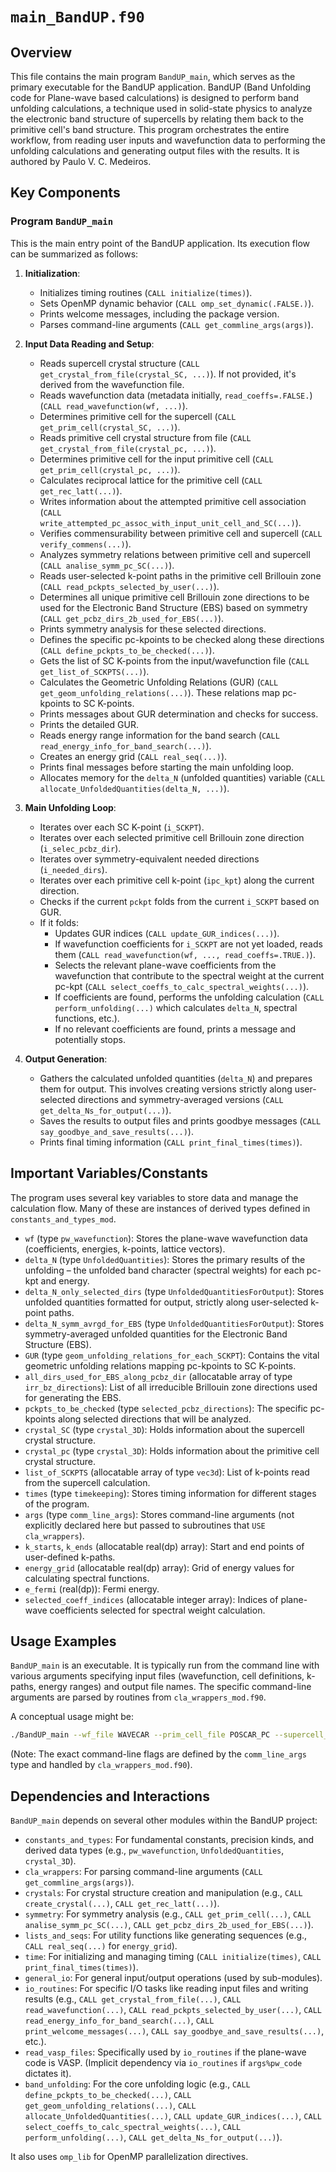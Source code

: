 # `main_BandUP.f90`

## Overview

This file contains the main program `BandUP_main`, which serves as the primary executable for the BandUP application. BandUP (Band Unfolding code for Plane-wave based calculations) is designed to perform band unfolding calculations, a technique used in solid-state physics to analyze the electronic band structure of supercells by relating them back to the primitive cell's band structure. This program orchestrates the entire workflow, from reading user inputs and wavefunction data to performing the unfolding calculations and generating output files with the results. It is authored by Paulo V. C. Medeiros.

## Key Components

### Program `BandUP_main`

This is the main entry point of the BandUP application. Its execution flow can be summarized as follows:

1.  **Initialization**:
    *   Initializes timing routines (`CALL initialize(times)`).
    *   Sets OpenMP dynamic behavior (`CALL omp_set_dynamic(.FALSE.)`).
    *   Prints welcome messages, including the package version.
    *   Parses command-line arguments (`CALL get_commline_args(args)`).

2.  **Input Data Reading and Setup**:
    *   Reads supercell crystal structure (`CALL get_crystal_from_file(crystal_SC, ...)`). If not provided, it's derived from the wavefunction file.
    *   Reads wavefunction data (metadata initially, `read_coeffs=.FALSE.`) (`CALL read_wavefunction(wf, ...)`).
    *   Determines primitive cell for the supercell (`CALL get_prim_cell(crystal_SC, ...)`).
    *   Reads primitive cell crystal structure from file (`CALL get_crystal_from_file(crystal_pc, ...)`).
    *   Determines primitive cell for the input primitive cell (`CALL get_prim_cell(crystal_pc, ...)`).
    *   Calculates reciprocal lattice for the primitive cell (`CALL get_rec_latt(...)`).
    *   Writes information about the attempted primitive cell association (`CALL write_attempted_pc_assoc_with_input_unit_cell_and_SC(...)`).
    *   Verifies commensurability between primitive cell and supercell (`CALL verify_commens(...)`).
    *   Analyzes symmetry relations between primitive cell and supercell (`CALL analise_symm_pc_SC(...)`).
    *   Reads user-selected k-point paths in the primitive cell Brillouin zone (`CALL read_pckpts_selected_by_user(...)`).
    *   Determines all unique primitive cell Brillouin zone directions to be used for the Electronic Band Structure (EBS) based on symmetry (`CALL get_pcbz_dirs_2b_used_for_EBS(...)`).
    *   Prints symmetry analysis for these selected directions.
    *   Defines the specific pc-kpoints to be checked along these directions (`CALL define_pckpts_to_be_checked(...)`).
    *   Gets the list of SC K-points from the input/wavefunction file (`CALL get_list_of_SCKPTS(...)`).
    *   Calculates the Geometric Unfolding Relations (GUR) (`CALL get_geom_unfolding_relations(...)`). These relations map pc-kpoints to SC K-points.
    *   Prints messages about GUR determination and checks for success.
    *   Prints the detailed GUR.
    *   Reads energy range information for the band search (`CALL read_energy_info_for_band_search(...)`).
    *   Creates an energy grid (`CALL real_seq(...)`).
    *   Prints final messages before starting the main unfolding loop.
    *   Allocates memory for the `delta_N` (unfolded quantities) variable (`CALL allocate_UnfoldedQuantities(delta_N, ...)`).

3.  **Main Unfolding Loop**:
    *   Iterates over each SC K-point (`i_SCKPT`).
    *   Iterates over each selected primitive cell Brillouin zone direction (`i_selec_pcbz_dir`).
    *   Iterates over symmetry-equivalent needed directions (`i_needed_dirs`).
    *   Iterates over each primitive cell k-point (`ipc_kpt`) along the current direction.
    *   Checks if the current `pckpt` folds from the current `i_SCKPT` based on GUR.
    *   If it folds:
        *   Updates GUR indices (`CALL update_GUR_indices(...)`).
        *   If wavefunction coefficients for `i_SCKPT` are not yet loaded, reads them (`CALL read_wavefunction(wf, ..., read_coeffs=.TRUE.)`).
        *   Selects the relevant plane-wave coefficients from the wavefunction that contribute to the spectral weight at the current pc-kpt (`CALL select_coeffs_to_calc_spectral_weights(...)`).
        *   If coefficients are found, performs the unfolding calculation (`CALL perform_unfolding(...)` which calculates `delta_N`, spectral functions, etc.).
        *   If no relevant coefficients are found, prints a message and potentially stops.

4.  **Output Generation**:
    *   Gathers the calculated unfolded quantities (`delta_N`) and prepares them for output. This involves creating versions strictly along user-selected directions and symmetry-averaged versions (`CALL get_delta_Ns_for_output(...)`).
    *   Saves the results to output files and prints goodbye messages (`CALL say_goodbye_and_save_results(...)`).
    *   Prints final timing information (`CALL print_final_times(times)`).

## Important Variables/Constants

The program uses several key variables to store data and manage the calculation flow. Many of these are instances of derived types defined in `constants_and_types_mod`.

*   `wf` (type `pw_wavefunction`): Stores the plane-wave wavefunction data (coefficients, energies, k-points, lattice vectors).
*   `delta_N` (type `UnfoldedQuantities`): Stores the primary results of the unfolding – the unfolded band character (spectral weights) for each pc-kpt and energy.
*   `delta_N_only_selected_dirs` (type `UnfoldedQuantitiesForOutput`): Stores unfolded quantities formatted for output, strictly along user-selected k-point paths.
*   `delta_N_symm_avrgd_for_EBS` (type `UnfoldedQuantitiesForOutput`): Stores symmetry-averaged unfolded quantities for the Electronic Band Structure (EBS).
*   `GUR` (type `geom_unfolding_relations_for_each_SCKPT`): Contains the vital geometric unfolding relations mapping pc-kpoints to SC K-points.
*   `all_dirs_used_for_EBS_along_pcbz_dir` (allocatable array of type `irr_bz_directions`): List of all irreducible Brillouin zone directions used for generating the EBS.
*   `pckpts_to_be_checked` (type `selected_pcbz_directions`): The specific pc-kpoints along selected directions that will be analyzed.
*   `crystal_SC` (type `crystal_3D`): Holds information about the supercell crystal structure.
*   `crystal_pc` (type `crystal_3D`): Holds information about the primitive cell crystal structure.
*   `list_of_SCKPTS` (allocatable array of type `vec3d`): List of k-points read from the supercell calculation.
*   `times` (type `timekeeping`): Stores timing information for different stages of the program.
*   `args` (type `comm_line_args`): Stores command-line arguments (not explicitly declared here but passed to subroutines that `USE cla_wrappers`).
*   `k_starts`, `k_ends` (allocatable real(dp) array): Start and end points of user-defined k-paths.
*   `energy_grid` (allocatable real(dp) array): Grid of energy values for calculating spectral functions.
*   `e_fermi` (real(dp)): Fermi energy.
*   `selected_coeff_indices` (allocatable integer array): Indices of plane-wave coefficients selected for spectral weight calculation.

## Usage Examples

`BandUP_main` is an executable. It is typically run from the command line with various arguments specifying input files (wavefunction, cell definitions, k-paths, energy ranges) and output file names. The specific command-line arguments are parsed by routines from `cla_wrappers_mod.f90`.

A conceptual usage might be:

```bash
./BandUP_main --wf_file WAVECAR --prim_cell_file POSCAR_PC --supercell_file POSCAR_SC --pc_kpts_file KPOINTS_PC --energies_file E_RANGE.in ... [other options]
```

(Note: The exact command-line flags are defined by the `comm_line_args` type and handled by `cla_wrappers_mod.f90`).

## Dependencies and Interactions

`BandUP_main` depends on several other modules within the BandUP project:

*   `constants_and_types`: For fundamental constants, precision kinds, and derived data types (e.g., `pw_wavefunction`, `UnfoldedQuantities`, `crystal_3D`).
*   `cla_wrappers`: For parsing command-line arguments (`CALL get_commline_args(args)`).
*   `crystals`: For crystal structure creation and manipulation (e.g., `CALL create_crystal(...)`, `CALL get_rec_latt(...)`).
*   `symmetry`: For symmetry analysis (e.g., `CALL get_prim_cell(...)`, `CALL analise_symm_pc_SC(...)`, `CALL get_pcbz_dirs_2b_used_for_EBS(...)`).
*   `lists_and_seqs`: For utility functions like generating sequences (e.g., `CALL real_seq(...)` for `energy_grid`).
*   `time`: For initializing and managing timing (`CALL initialize(times)`, `CALL print_final_times(times)`).
*   `general_io`: For general input/output operations (used by sub-modules).
*   `io_routines`: For specific I/O tasks like reading input files and writing results (e.g., `CALL get_crystal_from_file(...)`, `CALL read_wavefunction(...)`, `CALL read_pckpts_selected_by_user(...)`, `CALL read_energy_info_for_band_search(...)`, `CALL print_welcome_messages(...)`, `CALL say_goodbye_and_save_results(...)`, etc.).
*   `read_vasp_files`: Specifically used by `io_routines` if the plane-wave code is VASP. (Implicit dependency via `io_routines` if `args%pw_code` dictates it).
*   `band_unfolding`: For the core unfolding logic (e.g., `CALL define_pckpts_to_be_checked(...)`, `CALL get_geom_unfolding_relations(...)`, `CALL allocate_UnfoldedQuantities(...)`, `CALL update_GUR_indices(...)`, `CALL select_coeffs_to_calc_spectral_weights(...)`, `CALL perform_unfolding(...)`, `CALL get_delta_Ns_for_output(...)`).

It also uses `omp_lib` for OpenMP parallelization directives.
